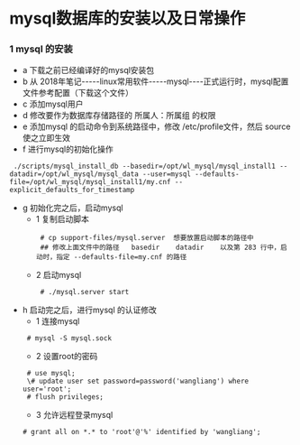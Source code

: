# mysql数据库的安装以及日常操作
### 1 mysql 的安装
   -  a 下载之前已经编译好的mysql安装包
   -  b 从 2018年笔记-----linux常用软件-----mysql----正式运行时，mysql配置文件参考配置（下载这个文件）
   -  c 添加mysql用户
   -  d 修改要作为数据库存储路径的 所属人：所属组 的权限
   -  e 添加mysql 的启动命令到系统路径中，修改  /etc/profile文件，然后 source 使之立即生效
   -  f 进行mysql的初始化操作
```
 ./scripts/mysql_install_db --basedir=/opt/wl_mysql/mysql_install1 --datadir=/opt/wl_mysql/mysql_data --user=mysql --defaults-file=/opt/wl_mysql/mysql_install1/my.cnf --explicit_defaults_for_timestamp 
```
   -  g 初始化完之后，启动mysql
      - 1 复制启动脚本
        ```
         # cp support-files/mysql.server  想要放置启动脚本的路径中
         ## 修改上面文件中的路径   basedir    datadir    以及第 283 行中，启动时，指定 --defaults-file=my.cnf 的路径
        ```
      - 2 启动mysql
        ```
         # ./mysql.server start
        ```
   -  h 启动完之后，进行mysql 的认证修改
      - 1 连接mysql 
      ```
       # mysql -S mysql.sock
      ```
      - 2 设置root的密码
      ```
       # use mysql;
       \# update user set password=password('wangliang') where user='root';
       # flush privileges;
      ```
      - 3 允许远程登录mysql
      ```
      # grant all on *.* to 'root'@'%' identified by 'wangliang';
      ```    